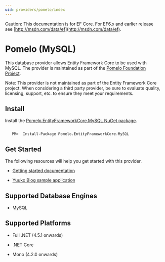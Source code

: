 ```yaml
---
uid: providers/pomelo/index
---
```

Caution: This documentation is for EF Core. For EF6.x and earlier release see [http://msdn.com/data/ef](http://msdn.com/data/ef).

  # Pomelo (MySQL)

This database provider allows Entity Framework Core to be used with MySQL. The provider is maintained as part of the [Pomelo Foundation Project](https://github.com/PomeloFoundation/Pomelo.EntityFrameworkCore.MySql).

Note: This provider is not maintained as part of the Entity Framework Core project. When considering a third party provider, be sure to evaluate quality, licensing, support, etc. to ensure they meet your requirements.

  ## Install

Install the [Pomelo.EntityFrameworkCore.MySQL NuGet package](https://www.nuget.org/packages/Pomelo.EntityFrameworkCore.MySQL).

<!-- literal_block {"ids": [], "xml:space": "preserve", "classes": [], "dupnames": [], "linenos": false, "backrefs": [], "highlight_args": {}, "names": [], "language": "text"} -->

````text

   PM>  Install-Package Pomelo.EntityFrameworkCore.MySQL
   ````

  ## Get Started

The following resources will help you get started with this provider.
   * [Getting started documentation](https://github.com/PomeloFoundation/Pomelo.EntityFrameworkCore.MySql/blob/master/README.md#getting-started)

   * [Yuuko Blog sample application](https://github.com/Kagamine/YuukoBlog-NETCore-MySql)

  ## Supported Database Engines

   * MySQL

  ## Supported Platforms

   * Full .NET (4.5.1 onwards)

   * .NET Core

   * Mono (4.2.0 onwards)
